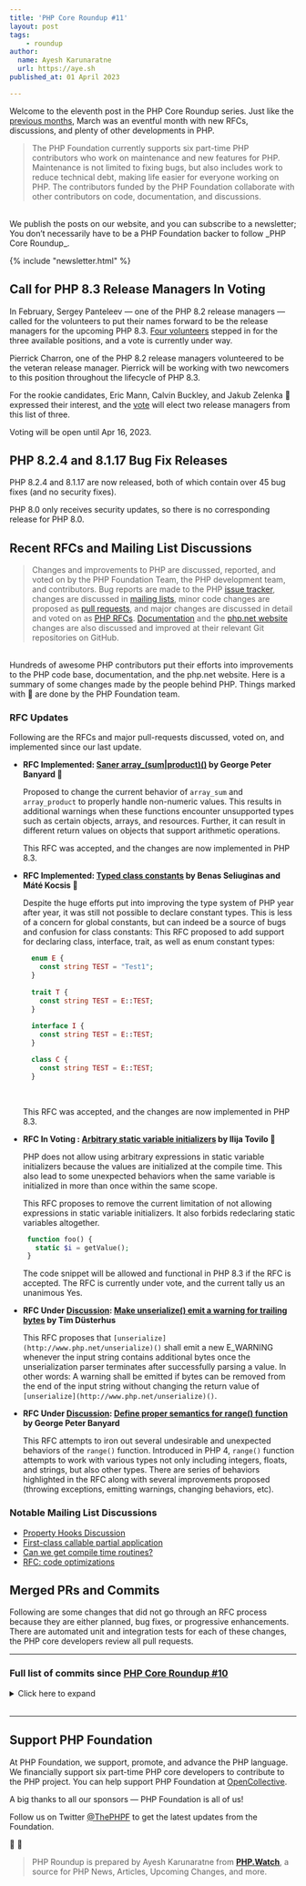 ```yaml
---
title: 'PHP Core Roundup #11'
layout: post
tags:
    - roundup
author:
  name: Ayesh Karunaratne
  url: https://aye.sh
published_at: 01 April 2023

---
```


Welcome to the eleventh post in the PHP Core Roundup series. Just like the [previous months](/blog/tag/roundup), March was an eventful month with new RFCs, discussions, and plenty of other developments in PHP. 

> The PHP Foundation currently supports six part-time PHP contributors who work on maintenance and new features for PHP. Maintenance is not limited to fixing bugs, but also includes work to reduce technical debt, making life easier for everyone working on PHP. The contributors funded by the PHP Foundation collaborate with other contributors on code, documentation, and discussions.

<br>
We publish the posts on our website, and you can subscribe to a newsletter; You don’t necessarily have to be a PHP Foundation backer to follow _PHP Core Roundup_.

{% include "newsletter.html" %}

## Call for PHP 8.3 Release Managers In Voting

In February, Sergey Panteleev — one of the PHP 8.2 release managers — called for the volunteers to put their names forward to be the release managers for the upcoming PHP 8.3. [Four volunteers](https://wiki.php.net/todo/php83) stepped in for the three available positions, and a vote is currently under way.

Pierrick Charron, one of the PHP 8.2 release managers volunteered to be the veteran release manager. Pierrick will be working with two newcomers to this position throughout the lifecycle of PHP 8.3.

For the rookie candidates, Eric Mann, Calvin Buckley, and Jakub Zelenka 💜 expressed their interest, and the [vote](https://wiki.php.net/todo/php83) will elect two release managers from this list of three.

Voting will be open until Apr 16, 2023.

## PHP 8.2.4 and 8.1.17 Bug Fix Releases

PHP 8.2.4 and 8.1.17 are now released, both of which contain over 45 bug fixes (and no security fixes).

PHP 8.0 only receives security updates, so there is no corresponding release for PHP 8.0.

## Recent RFCs and Mailing List Discussions

> Changes and improvements to PHP are discussed, reported, and voted on by the PHP Foundation Team, the PHP development team, and contributors. Bug reports are made to the PHP [issue tracker](https://github.com/php/php-src/issues), changes are discussed in [mailing lists](https://www.php.net/mailing-lists.php), minor code changes are proposed as [pull requests](https://github.com/php/php-src/issues), and major changes are discussed in detail and voted on as [PHP RFCs](https://wiki.php.net/rfc). [Documentation](https://github.com/php/doc-en/) and the [php.net website](https://github.com/php/web-php) changes are also discussed and improved at their relevant Git repositories on GitHub.

<br>
Hundreds of awesome PHP contributors put their efforts into improvements to the PHP code base, documentation, and the php.net website. Here is a summary of some changes made by the people behind PHP. Things marked with 💜 are done by the PHP Foundation team.

### RFC Updates

Following are the RFCs and major pull-requests discussed, voted on, and implemented since our last update.

- **RFC Implemented: [Saner array_(sum|product)()](https://wiki.php.net/rfc/saner-array-sum-product) by George Peter Banyard 💜**
  
  Proposed to change the current behavior of `array_sum` and `array_product` to properly handle non-numeric values. This results in additional warnings when these functions encounter unsupported types such as certain objects, arrays, and resources. Further, it can result in different return values on objects that support arithmetic operations. 

  This RFC was accepted, and the changes are now implemented in PHP 8.3.

- **RFC Implemented: [Typed class constants](https://wiki.php.net/rfc/typed_class_constants) by Benas Seliuginas and Máté Kocsis 💜**
  
  Despite the huge efforts put into improving the type system of PHP year after year, it was still not possible to declare constant types. This is less of a concern for global constants, but can indeed be a source of bugs and confusion for class constants: This RFC proposed to add support for declaring class, interface, trait, as well as enum constant types:
  ```php
    enum E {
      const string TEST = "Test1";
    }
 
    trait T {
      const string TEST = E::TEST;
    }
    
    interface I {
      const string TEST = E::TEST;
    }

    class C {
      const string TEST = E::TEST;
    }
  ```
  <br>

  This RFC was accepted, and the changes are now implemented in PHP 8.3.

- **RFC In Voting : [Arbitrary static variable initializers](https://wiki.php.net/rfc/arbitrary_static_variable_initializers) by Ilija Tovilo 💜**
  
  PHP does not allow using arbitrary expressions in static variable initializers because the values are initialized at the compile time. This also lead to some unexpected behaviors when the same variable is initialized in more than once within the same scope.

  This RFC proposes to remove the current limitation of not allowing expressions in static variable initializers. It also forbids redeclaring static variables altogether.

  ```php
   function foo() {
     static $i = getValue();
   }
   ```
   The code snippet will be allowed and functional in PHP 8.3 if the RFC is accepted. The RFC is currently under vote, and the current tally us an unanimous Yes. 

- **RFC Under [Discussion](https://externals.io/message/119745): [Make unserialize() emit a warning for trailing bytes](https://wiki.php.net/rfc/unserialize_warn_on_trailing_data) by Tim Düsterhus**
  
  This RFC proposes that `[unserialize](http://www.php.net/unserialize)()` shall emit a new E_WARNING whenever the input string contains additional bytes once the unserialization parser terminates after successfully parsing a value. In other words: A warning shall be emitted if bytes can be removed from the end of the input string without changing the return value of `[unserialize](http://www.php.net/unserialize)()`.

- **RFC Under [Discussion](https://externals.io/message/119749): [Define proper semantics for range() function](https://wiki.php.net/rfc/proper-range-semantics) by George Peter Banyard**
  
  This RFC attempts to iron out several undesirable and unexpected behaviors of the `range()` function. Introduced in PHP 4, `range()` function attempts to work with various types not only including integers, floats, and strings, but also other types. There are series of behaviors highlighted in the RFC along with several improvements proposed (throwing exceptions, emitting warnings, changing behaviors, etc).
 
### Notable Mailing List Discussions

- [Property Hooks Discussion](https://externals.io/message/119807)
- [First-class callable partial application](https://externals.io/message/119678)
- [Can we get compile time routines?](https://externals.io/message/119726)
- [RFC: code optimizations](https://externals.io/message/119633)


## Merged PRs and Commits

Following are some changes that did not go through an RFC process because they are either planned, bug fixes, or progressive enhancements. There are automated unit and integration tests for each of these changes, the PHP core developers review all pull requests.
 
---

### Full list of commits since [PHP Core Roundup #10](/blog/2023/03/01/php-core-roundup-10/)

<details markdown="1">
  <summary>Click here to expand</summary>

 - Fix unescaped {TMP} variables in tests in [2b5aac9303](https://github.com/php/php-src/commit/2b5aac9303) by Ilija Tovilo 💜
 - Use zend_result in `ext/spl` where appropriate ([#10734](https://bugs.php.net/bug.php?id=10734)) in [2b15061fbb](https://github.com/php/php-src/commit/2b15061fbb) by Niels Dossche
 - Add Windows GitHub actions build in [GH-10664](https://github.com/php/php-src/pull/10664) by Michael Voříšek
 - Fix missing readonly modification error with inc/dec in JIT in [GH-10746](https://github.com/php/php-src/pull/10746) by Ilija Tovilo 💜
 - Make error checks on encoding methods for docomo, kddi, sb consistent in [69543e6a10](https://github.com/php/php-src/commit/69543e6a10) by nielsdos
 - Use `CK()` macro to check the output function in mbfilter_unicode2sjis_emoji_sb() in [263655a520](https://github.com/php/php-src/commit/263655a520) by nielsdos
 - Propagate error checks for `mbfl_filt_conv_illegal_output()` in [d66ca5dabb](https://github.com/php/php-src/commit/d66ca5dabb) by nielsdos
 - Fix warning in run-tests when PHP compiled without generating phpdbg support. ([#10745](https://bugs.php.net/bug.php?id=10745)) in [3e6d49e042](https://github.com/php/php-src/commit/3e6d49e042) by Danack
 - fix: support for timeouts with ZTS on Linux ([#10141](https://bugs.php.net/bug.php?id=10141)) in [ad85e71421](https://github.com/php/php-src/commit/ad85e71421) by Kévin Dunglas
 - Fix operator precedence in the skip section of readonly tests in [dab783f7ae](https://github.com/php/php-src/commit/dab783f7ae) by Máté Kocsis 💜
 - Fix [GH-10728](https://github.com/php/php-src/issues/10728): opcache capstone header's inclusion in [GH-10732](https://github.com/php/php-src/pull/10732) by David Carlier
 - Propagate success status of ftp_close() to userland in [abc6fe8f2e](https://github.com/php/php-src/commit/abc6fe8f2e) by nielsdos
 - Add missing `ZEND_ARG_VARIADIC_OBJ_TYPE_MASK` macro, and use consistent class_name variable name in [7fcea9d260](https://github.com/php/php-src/commit/7fcea9d260) by Derick Rethans 💜
 - Do not allow side-effects when readonly property modification fails ([#10757](https://bugs.php.net/bug.php?id=10757)) in [e053ba0a3a](https://github.com/php/php-src/commit/e053ba0a3a) by Máté Kocsis 💜
 - `ext/ftp` fix ftp_nb_get signature (for failure) in [GH-10760](https://github.com/php/php-src/pull/10760) by David Carlier
 - Revert "Zend/zend_type_code: remove hard-coded integer values and" in [3310463484](https://github.com/php/php-src/commit/3310463484) by David CARLIER
 - random: Convert `php_random_(bytes|int)_(silent|throw)` into inline functions ([#10763](https://bugs.php.net/bug.php?id=10763)) in [8abea1b3c2](https://github.com/php/php-src/commit/8abea1b3c2) by Tim Düsterhus
 - Fix failure of AVX2-accelerated `mb_check_encoding` on 32-bit MS Windows in [86ec0bc55c](https://github.com/php/php-src/commit/86ec0bc55c) by Alex Dowad
 - Fix [GH-10766](https://github.com/php/php-src/issues/10766): PharData archive created with Phar::Zip format does not keep files metadata (datetime) in [GH-10769](https://github.com/php/php-src/pull/10769) by Niels Dossche
 - Fix `strlen` error message param name in [1be99faeff](https://github.com/php/php-src/commit/1be99faeff) by Kamil Tekiela
 - Update windows action to `checkout@v3` in [28ef654648](https://github.com/php/php-src/commit/28ef654648) by Ilija Tovilo 💜
 - Fix metaphone encode compiler warning in [GH-10788](https://github.com/php/php-src/pull/10788) by Ilija Tovilo 💜
 - Ignore `-Warray-bounds` compiler warning in JIT ([#10789](https://bugs.php.net/bug.php?id=10789)) in [ad7b90b674](https://github.com/php/php-src/commit/ad7b90b674) by Ilija Tovilo 💜
 - Fix `-Wmaybe-uninitialized` warning in JIT in [95fbd2039f](https://github.com/php/php-src/commit/95fbd2039f) by Ilija Tovilo 💜
 - Fix gcc warnings in `zend_API.c` with `--disable-debug` ([#10786](https://bugs.php.net/bug.php?id=10786)) in [6a7115359e](https://github.com/php/php-src/commit/6a7115359e) by Ilija Tovilo 💜
 - Add missing error checks on `EVP_MD_CTX_create()` and `EVP_VerifyInit()` in [GH-10762](https://github.com/php/php-src/pull/10762) by Niels Dossche
 - Add missing error check on `i2d_PKCS12_bio()` in [GH-10761](https://github.com/php/php-src/pull/10761) by nielsdos
 - Add missing error check on `PEM_write_bio_CMS()` in [51ea4a680d](https://github.com/php/php-src/commit/51ea4a680d) by nielsdos
 - Add missing error check on `PEM_write_bio_PKCS7()` in [GH-10752](https://github.com/php/php-src/pull/10752) by Niels Dossche
 - Throw on negative setcookie expiration timestamp in [82dfd93b9d](https://github.com/php/php-src/commit/82dfd93b9d) by Ilija Tovilo 💜
 - Fix missing return `FAILURE` in [2110398dee](https://github.com/php/php-src/commit/2110398dee) by Ilija Tovilo 💜
 - Re-add missing `EXPECTHEADERS` sections in [87e3513274](https://github.com/php/php-src/commit/87e3513274) by Ilija Tovilo 💜
 - Fix [GH-10709](https://github.com/php/php-src/issues/10709): UAF in recursive AST evaluation in [GH-10718](https://github.com/php/php-src/pull/10718) by Ilija Tovilo 💜
 - Revert "Throw on negative setcookie expiration timestamp" in [9f591c9bf6](https://github.com/php/php-src/commit/9f591c9bf6) by Ilija Tovilo 💜
 - random: Add missing `php.h` include to `php_random.h` ([#10764](https://bugs.php.net/bug.php?id=10764)) in [5087931963](https://github.com/php/php-src/commit/5087931963) by Tim Düsterhus
 - Fix `-Wstrict-prototypes` in DBA in [648e896d0e](https://github.com/php/php-src/commit/648e896d0e) by George Peter Banyard 💜
 - Remove unnecessary workaround for the true type in [368febbf89](https://github.com/php/php-src/commit/368febbf89) by Máté Kocsis 💜
 - `mb_encode_mimeheader` does not crash if provided encoding has no MIME name set in [7c1ee5a02a](https://github.com/php/php-src/commit/7c1ee5a02a) by Alex Dowad
 - Enable GitHub actions cancel-in-progress for PRs in [GH-10799](https://github.com/php/php-src/pull/10799) by Ilija Tovilo 💜
 - Fix readonly+clone JIT issues in [GH-10748](https://github.com/php/php-src/pull/10748) by Ilija Tovilo 💜
 - `*/*.m4`: `update main()` signatures in [fa65873502](https://github.com/php/php-src/commit/fa65873502) by Michael Orlitzky
 - `ext/iconv/config.m4`: add missing `stdio.h` include in [GH-10751](https://github.com/php/php-src/pull/10751) by Michael Orlitzky
 - RFC: Saner `array_(sum|product)()` ([#10161](https://bugs.php.net/bug.php?id=10161)) in [3b06618813](https://github.com/php/php-src/commit/3b06618813) by George Peter Banyard 💜
 - Imply UTF8 validity in implode function ([#10780](https://bugs.php.net/bug.php?id=10780)) in [3821938e81](https://github.com/php/php-src/commit/3821938e81) by Michael Voříšek
 - Fix [GH-8646](https://github.com/php/php-src/issues/8646): Memory leak PHP FPM 8.1 in [GH-10783](https://github.com/php/php-src/pull/10783) by Niels Dossche
 - Fix [GH-8065](https://github.com/php/php-src/issues/8065): `opcache.c`onsistency_checks > 0 causes segfaults in PHP >= 8.1.5 in fpm context in [GH-10798](https://github.com/php/php-src/pull/10798) by Niels Dossche
 - Re-add some CTE functions that were removed from being CTE by a mistake in [GH-10768](https://github.com/php/php-src/pull/10768) by Michael Voříšek
 - Update libmysql 5.7 version in [12290b796b](https://github.com/php/php-src/commit/12290b796b) by Ilija Tovilo 💜
 - Suppress `-Wstrict-prototypes` in GD extension ([#10803](https://bugs.php.net/bug.php?id=10803)) in [afd8695a22](https://github.com/php/php-src/commit/afd8695a22) by George Peter Banyard 💜
 - Micro optimization: readonly properties always have a type in [574e531127](https://github.com/php/php-src/commit/574e531127) by Máté Kocsis 💜
 - Fixed macro generation for variadics, which don't have a default value in [717335ec63](https://github.com/php/php-src/commit/717335ec63) by Derick Rethans 💜
 - Add test case in [8a9b80cfe0](https://github.com/php/php-src/commit/8a9b80cfe0) by Derick Rethans 💜
 - Fixed strict zpp arginfo test in [f8891f2861](https://github.com/php/php-src/commit/f8891f2861) by Derick Rethans 💜
 - Fixed strict zpp arginfo test in [aead0c8059](https://github.com/php/php-src/commit/aead0c8059) by Derick Rethans 💜
 - Test Windows with opcache on GitHub actions in [6b884737c4](https://github.com/php/php-src/commit/6b884737c4) by Ilija Tovilo 💜
 - `ext/intl`: dateformatter settimezone changes on success, returning true like setcalendar in [GH-10790](https://github.com/php/php-src/pull/10790) by David Carlier
 - Disable asan instrumentation for phpdbg_watchpoint_userfaultfd_thread in [GH-10818](https://github.com/php/php-src/pull/10818) by Ilija Tovilo 💜
 - Switch to Ubuntu 22.04 for GitHub actions jobs in [GH-10814](https://github.com/php/php-src/pull/10814) by Ilija Tovilo 💜
 - Fix `GC_BENCH` flag ([#10823](https://bugs.php.net/bug.php?id=10823)) in [6f1e5ff8c3](https://github.com/php/php-src/commit/6f1e5ff8c3) by Ilija Tovilo 💜
 - Fix [GH-10519](https://github.com/php/php-src/issues/10519): Array Data Address Reference Issue in [GH-10749](https://github.com/php/php-src/pull/10749) by NathanFreeman
 - Fix [GH-10747](https://github.com/php/php-src/issues/10747): Private and protected properties in serialized Date* objects throw in [a225581833](https://github.com/php/php-src/commit/a225581833) by Derick Rethans 💜
 - feat: enable Zend Max Execution Timers by default in 8.3 ([#10778](https://bugs.php.net/bug.php?id=10778)) in [f0495855a3](https://github.com/php/php-src/commit/f0495855a3) by Kévin Dunglas
 - Re-enable `-Wstrict-aliasing` in [GH-10821](https://github.com/php/php-src/pull/10821) by Ilija Tovilo 💜
 - Remove unnecessary type punnign from `mysqli_api.c` in [47f80ffc77](https://github.com/php/php-src/commit/47f80ffc77) by Ilija Tovilo 💜
 - Fix [GH-10801](https://github.com/php/php-src/issues/10801): Named arguments in CTE functions cause a segfault in [GH-10811](https://github.com/php/php-src/pull/10811) by Niels Dossche
 - Fix [GH-10611](https://github.com/php/php-src/issues/10611): fpm_env_init_main leaks environ in [GH-10618](https://github.com/php/php-src/pull/10618) by Niels Dossche
 - Fix RC1 assumption for typed properties with `__get` in [GH-10833](https://github.com/php/php-src/pull/10833) by Ilija Tovilo 💜
 - Fixed oss-fuzz [#56931](https://bugs.php.net/bug.php?id=56931) in [ce5f75fb6f](https://github.com/php/php-src/commit/ce5f75fb6f) by Derick Rethans 💜
 - Fixed test for [GH-10147](https://github.com/php/php-src/issues/10147) in [2d3aa8a5c4](https://github.com/php/php-src/commit/2d3aa8a5c4) by Derick Rethans 💜
 - Fixed new OSS-FUZZ test in [897b13a217](https://github.com/php/php-src/commit/897b13a217) by Derick Rethans 💜
 - Handle `zend_execute_internal` in JIT in [c53e8d3e30](https://github.com/php/php-src/commit/c53e8d3e30) by Bob Weinand
 - Add test, fix x86 JIT in [1015f1ff61](https://github.com/php/php-src/commit/1015f1ff61) by Bob Weinand
 - Fix module shutdown crash during ZTS JIT shutdown in [GH-10835](https://github.com/php/php-src/pull/10835) by Niels Dossche
 - `ext/mysqli/pgsql`: `mysqli_fetch_object`/`pgsql_fetch_object` raises `ValueError` on constructor args error in [GH-10832](https://github.com/php/php-src/pull/10832) by David Carlier
 - avoid test file being consider binary in [f575027b56](https://github.com/php/php-src/commit/f575027b56) by Remi Collet
 - `use_tls=0` on `MSAN` in [GH-10851](https://github.com/php/php-src/pull/10851) by Ilija Tovilo 💜
 - Fix test on non-UTC platforms in [a141543594](https://github.com/php/php-src/commit/a141543594) by Matteo Beccati
 - Fix mysql tests on Cirrus ASAN in [GH-10802](https://github.com/php/php-src/pull/10802) by Ilija Tovilo 💜
 - Move ARM64 build to Cirrus in [GH-10795](https://github.com/php/php-src/pull/10795) by Ilija Tovilo 💜
 - remove assert raising strange behavior with GCC 10 in [bdf2f722ca](https://github.com/php/php-src/commit/bdf2f722ca) by Remi Collet
 - Upgrade cirrus arm build to GCC 12 ([#10855](https://bugs.php.net/bug.php?id=10855)) in [6ebb506637](https://github.com/php/php-src/commit/6ebb506637) by Ilija Tovilo 💜
 - Implement `mb_encode_mimeheader` using fast text conversion filters in [0ce755be26](https://github.com/php/php-src/commit/0ce755be26) by Alex Dowad
 - `php_pgsql_meta_data` raises a `ValueError` when table name is invalid in [394470c052](https://github.com/php/php-src/commit/394470c052) by David Carlier
 - `ext/mysqi`: mysqli_poll raises a ValueError on absent 1st and 2ng arguments in [90a39fd52c](https://github.com/php/php-src/commit/90a39fd52c) by David Carlier
 - Fix missing and inconsistent error check on `SQLAllocHandle` in [GH-10740](https://github.com/php/php-src/pull/10740) by nielsdos
 - Remove CTE flag from `array_diff_ukey()`, which was added by mistake in [GH-10859](https://github.com/php/php-src/pull/10859) by Michael Voříšek
 - Another attempt to fix MSAN nightly on `master` in [471105abd7](https://github.com/php/php-src/commit/471105abd7) by Ilija Tovilo 💜
 - `pgsql_insert` fix unit tests ([#10860](https://bugs.php.net/bug.php?id=10860)) in [feb82d91b9](https://github.com/php/php-src/commit/feb82d91b9) by David CARLIER
 - Windows CI log verbosity, CI bat file guard in [GH-10817](https://github.com/php/php-src/pull/10817) by Michael Voříšek
 - `zend_hash`: Use AVX2 instructions for better code efficiency ([#10858](https://bugs.php.net/bug.php?id=10858)) in [d835de1993](https://github.com/php/php-src/commit/d835de1993) by Tony Su
 - Add extra option to FPM tester for handling script filename in [3125155b5d](https://github.com/php/php-src/commit/3125155b5d) by Jakub Zelenka 💜
 - Test FPM FCGI envs without path info fix for custom source in [92d2cd5cb8](https://github.com/php/php-src/commit/92d2cd5cb8) by Jakub Zelenka 💜
 - Test FPM FCGI envs with path info fix for Apache proxy balancer in [b53b0ac2ea](https://github.com/php/php-src/commit/b53b0ac2ea) by Jakub Zelenka 💜
 - Test FPM FCGI envs with path info fix for Apache proxy handler in [8cf621e0e4](https://github.com/php/php-src/commit/8cf621e0e4) by Jakub Zelenka 💜
 - Test FPM FCGI envs with path info fix for Apache proxy pass in [38d2e7ea9a](https://github.com/php/php-src/commit/38d2e7ea9a) by Jakub Zelenka 💜
 - Fix FPM tester `$scriptName` logic in [7d987ebbbf](https://github.com/php/php-src/commit/7d987ebbbf) by Jakub Zelenka 💜
 - Implement [GH-10854](https://github.com/php/php-src/issues/10854): TSRM should set a smarter value for expected_threads ([#10867](https://bugs.php.net/bug.php?id=10867)) in [4da0da7f2d](https://github.com/php/php-src/commit/4da0da7f2d) by Niels Dossche
 - Fix [GH-10634](https://github.com/php/php-src/issues/10634): Lexing memory corruption ([#10866](https://bugs.php.net/bug.php?id=10866)) in [ac9964502c](https://github.com/php/php-src/commit/ac9964502c) by Niels Dossche
 - Remove `xfail` from tests that do not fail anymore ([#10871](https://bugs.php.net/bug.php?id=10871)) in [53763e14b7](https://github.com/php/php-src/commit/53763e14b7) by Arnaud Le Blanc 💜
 - `ext/psql`: `pg_meta_data`, extended mode, fix typo for pseudo typtype in [GH-10865](https://github.com/php/php-src/pull/10865) by David CARLIER
 - Fix [GH-8789](https://github.com/php/php-src/issues/8789) and [GH-10015](https://github.com/php/php-src/issues/10015): Fix ZTS zend signal crashes due to NULL globals in [GH-10861](https://github.com/php/php-src/pull/10861) by Niels Dossche
 - Destroy `file_handle` in `fpm_main` in [GH-10707](https://github.com/php/php-src/pull/10707) by Niels Dossche
 - Fix `NUL` byte in exception string terminating `Exception::__toString()` in [GH-10873](https://github.com/php/php-src/pull/10873) by Ilija Tovilo 💜
 - Fix bug [#74129](https://bugs.php.net/bug.php?id=74129): Incorrect SCRIPT_NAME with apache ProxyPassMatch in [GH-10869](https://github.com/php/php-src/pull/10869) by Jakub Zelenka 💜
 - Fix [GH-10755](https://github.com/php/php-src/issues/10755): Memory leak in phar_rename_archive() in [GH-10856](https://github.com/php/php-src/pull/10856) by Su, Tao
 - Use new ZSTR_INIT_LITERAL macro ([#10879](https://bugs.php.net/bug.php?id=10879)) in [9d5f2f1343](https://github.com/php/php-src/commit/9d5f2f1343) by Ilija Tovilo 💜
 - Fix [GH-10885](https://github.com/php/php-src/issues/10885): Leaking stream_socket_server context in [GH-10886](https://github.com/php/php-src/pull/10886) by Ilija Tovilo 💜
 - add a basic CODEOWNERS file in [GH-8670](https://github.com/php/php-src/pull/8670) by Ben Ramsey
 - CODEOWNERS: Add myself to `ext/random` in [e73d8de784](https://github.com/php/php-src/commit/e73d8de784) by Tim Düsterhus
 - Fix [GH-10052](https://github.com/php/php-src/issues/10052): Browscap crashes PHP 8.1.12 on request shutdown (apache2) in [GH-10883](https://github.com/php/php-src/pull/10883) by Niels Dossche
 - Fix [GH-10521](https://github.com/php/php-src/issues/10521): ftp_get/ftp_nb_get resumepos offset is maximum 10GB in [GH-10525](https://github.com/php/php-src/pull/10525) by Niels Dossche
 - CODEOWNERS: Add myself as an owner of `ext/ffi`, `ext/opcache` and the core Zend files in [b698108133](https://github.com/php/php-src/commit/b698108133) by Dmitry Stogov
 - Update assertion about unsupported property types in [3deba4c2e8](https://github.com/php/php-src/commit/3deba4c2e8) by Máté Kocsis 💜
 - Add myself for `ext/date` in [b5262218d4](https://github.com/php/php-src/commit/b5262218d4) by Derick Rethans 💜
 - [Zend]: Remove unused code in MAKE_NOP macro ([#10906](https://bugs.php.net/bug.php?id=10906)) in [7eee0d1bc7](https://github.com/php/php-src/commit/7eee0d1bc7) by Tony Su
 - Shrink some commonly used structs by reordering members ([#10880](https://bugs.php.net/bug.php?id=10880)) in [6a6e91f3c7](https://github.com/php/php-src/commit/6a6e91f3c7) by Niels Dossche
 - Implement better diff for `run-tests.php` in [GH-10875](https://github.com/php/php-src/pull/10875) by Ilija Tovilo 💜
 - `ext/curl`: suppress -Wdeprecated-declarations in `curl_arginfo.h` in [2646d76abc](https://github.com/php/php-src/commit/2646d76abc) by Max Kellermann
 - Empty merge in [4c114efd1a](https://github.com/php/php-src/commit/4c114efd1a) by Derick Rethans 💜
 - Updated to version 2023.1 (2023a) in [8424b5caaa](https://github.com/php/php-src/commit/8424b5caaa) by Derick Rethans 💜
 - Empty merge in [6c5e07a8b9](https://github.com/php/php-src/commit/6c5e07a8b9) by Derick Rethans 💜
 - Updated to version 2023.1 (2023a) in [d9e89416f8](https://github.com/php/php-src/commit/d9e89416f8) by Derick Rethans 💜
 - Updated to version 2023.1 (2023a) in [9495406c9e](https://github.com/php/php-src/commit/9495406c9e) by Derick Rethans 💜
 - Fix [GH-10583](https://github.com/php/php-src/issues/10583): DateTime modify with tz pattern should not update linked timezone in [cbac68df6b](https://github.com/php/php-src/commit/cbac68df6b) by Derick Rethans 💜
 - `ext/pdo_sqlite`: simplifying sqlite3_exec usage. ([#10910](https://bugs.php.net/bug.php?id=10910)) in [54f92fc333](https://github.com/php/php-src/commit/54f92fc333) by David CARLIER
 - Fix direct comparison in `run-tests.php` differ in [c58c2666a1](https://github.com/php/php-src/commit/c58c2666a1) by Ilija Tovilo 💜
 - Updated to version 2023.2 (2023b) in [90f5b2b4ff](https://github.com/php/php-src/commit/90f5b2b4ff) by Derick Rethans 💜
 - Empty merge in [a337dfb75f](https://github.com/php/php-src/commit/a337dfb75f) by Derick Rethans 💜
 - Updated to version 2023.2 (2023b) in [8a2586228d](https://github.com/php/php-src/commit/8a2586228d) by Derick Rethans 💜
 - Empty merge in [61a595c883](https://github.com/php/php-src/commit/61a595c883) by Derick Rethans 💜
 - Updated to version 2023.2 (2023b) in [2a553322d8](https://github.com/php/php-src/commit/2a553322d8) by Derick Rethans 💜
 - Add me to the CODEOWNERS in [ff183ad923](https://github.com/php/php-src/commit/ff183ad923) by Jakub Zelenka 💜
 - Fix [GH-8979](https://github.com/php/php-src/issues/8979): Possible Memory Leak with SSL-enabled MySQL connections in [GH-10909](https://github.com/php/php-src/pull/10909) by Niels Dossche
 - Fix [GH-10907](https://github.com/php/php-src/issues/10907): Unable to serialize processed SplFixedArrays in PHP 8.2.4 in [GH-10921](https://github.com/php/php-src/pull/10921) by Niels Dossche
 - Fix test for [GH-10907](https://github.com/php/php-src/issues/10907) with output in different order for master branch in [01cb6fb65a](https://github.com/php/php-src/commit/01cb6fb65a) by Niels Dossche
 - Fix phpGH-10648: add check function pointer into mbfl_encoding in [6fc8d014df](https://github.com/php/php-src/commit/6fc8d014df) by pakutoma
 - Update NEWS and UPGRADING to reflect changes in 0ce755be26 in [bf64342d30](https://github.com/php/php-src/commit/bf64342d30) by Alex Dowad
 - Fix compile errors caused by missing initializers in 0779950768 in [345abce590](https://github.com/php/php-src/commit/345abce590) by Alex Dowad
 - Fix compile error in Windows CI job caused by 0779950768 in [57e194e02d](https://github.com/php/php-src/commit/57e194e02d) by Alex Dowad
 - Fix phpGH-10648: add check function pointer into mbfl_encoding in [b721d0f71e](https://github.com/php/php-src/commit/b721d0f71e) by pakutoma
 - Use capstone explicitly, drop oprofile (GH 10876) ([#10918](https://bugs.php.net/bug.php?id=10918)) in [87922411bf](https://github.com/php/php-src/commit/87922411bf) by Michael Orlitzky
 - By-ref modification of typed and readonly props through ArrayIterator in [GH-10872](https://github.com/php/php-src/pull/10872) by Ilija Tovilo 💜
 - Fix buffer-overflow in `php_fgetcsv()` with \0 delimiter and enclosure in [GH-10923](https://github.com/php/php-src/pull/10923) by Ilija Tovilo 💜
 - Disallow parent dir components (..) in open_basedir() at runtime in [GH-10913](https://github.com/php/php-src/pull/10913) by Ilija Tovilo 💜
 - Disable `--with-valgrind` by default ([#10934](https://bugs.php.net/bug.php?id=10934)) in [5eb6905405](https://github.com/php/php-src/commit/5eb6905405) by Ilija Tovilo 💜
 - Fix [GH-10928](https://github.com/php/php-src/issues/10928): PHP Build Failed - Test curl_version() basic functionality [ext/curl/tests/curl_version_basic_001.phpt] in [GH-10930](https://github.com/php/php-src/pull/10930) by Niels Dossche
 - `ext/pdo_mysql`: mysql_handle_closer nullify some freed data in [f6989df8cc](https://github.com/php/php-src/commit/f6989df8cc) by David CARLIER
 - Fix undefined behaviour in string uppercasing and lowercasing in [GH-10936](https://github.com/php/php-src/pull/10936) by Niels Dossche
 - Fix buffer-overflow in `open_basedir()` in [a7f91e37de](https://github.com/php/php-src/commit/a7f91e37de) by Ilija Tovilo 💜
 - Propagate UTF-8 flag during Rope operations ([#10915](https://bugs.php.net/bug.php?id=10915)) in [d7c351ea54](https://github.com/php/php-src/commit/d7c351ea54) by George Peter Banyard 💜
 - Use `php_random_bytes_silent()` where possible in gmp_init_random() ([#10944](https://bugs.php.net/bug.php?id=10944)) in [8317a147b9](https://github.com/php/php-src/commit/8317a147b9) by Niels Dossche
 - Fix undefined behaviour when writing 32-bit values in phar/tar.c in [GH-10940](https://github.com/php/php-src/pull/10940) by Niels Dossche
 - Fix undefined behaviour in `GENERATE_SEED()` in [GH-10942](https://github.com/php/php-src/pull/10942) by Niels Dossche
 - Improve the warning message for unpack() in case not enough values were provided ([#10949](https://bugs.php.net/bug.php?id=10949)) in [6ec69d727a](https://github.com/php/php-src/commit/6ec69d727a) by Niels Dossche
 - php-fuzz-mbstring also tests text encoding validation functions in [5f2587eb25](https://github.com/php/php-src/commit/5f2587eb25) by Alex Dowad
 - For UTF-7, emit error marker if Base64 section ends abruptly after first half of surrogate pair in [c4fb049bf6](https://github.com/php/php-src/commit/c4fb049bf6) by Alex Dowad
 - Rename `--with-opcache-capstone` to `--with-capstone` ([#10952](https://bugs.php.net/bug.php?id=10952)) in [b73b70f097](https://github.com/php/php-src/commit/b73b70f097) by Ilija Tovilo 💜
 - Unparallelize IO heavy tests in [GH-10953](https://github.com/php/php-src/pull/10953) by Ilija Tovilo 💜
 - Suppress snmp lib memory leak, xfail ASAN tests in [be4db6b550](https://github.com/php/php-src/commit/be4db6b550) by Ilija Tovilo 💜
 - Fix incorrect optimization in [1f5d9534ae](https://github.com/php/php-src/commit/1f5d9534ae) by Dmitry Stogov
 - Fix one more differ direct comparison (through in_array) in [b9f8b696c4](https://github.com/php/php-src/commit/b9f8b696c4) by Ilija Tovilo 💜
 - Fix [GH-10908](https://github.com/php/php-src/issues/10908): Bus error with PDO Firebird on RPI with 64 bit kernel and 32 bit userland in [GH-10920](https://github.com/php/php-src/pull/10920) by Niels Dossche
 - Handle indirect zvals in `SplFixedArray::__serialize` in [GH-10925](https://github.com/php/php-src/pull/10925) by Niels Dossche
 - Revert "Handle indirect zvals in `SplFixedArray::__serialize`" in [0d524eda94](https://github.com/php/php-src/commit/0d524eda94) by Niels Dossche
 - Reset EG(trampoline).op_array.last_var that FFI may modify in [GH-10916](https://github.com/php/php-src/pull/10916) by Ilija Tovilo 💜
 - `ext/posix`: proposing posix_eaccess. unlike access, it is not standard but available in enough platforms ; on linux it's euidaccess in reality eaccess being 'just' an alias. key difference is eaccess checks the effective user id instead in [2b354318d9](https://github.com/php/php-src/commit/2b354318d9) by David CARLIER
 - Fix test for [GH-10908](https://github.com/php/php-src/issues/10908) in [1357d1eb41](https://github.com/php/php-src/commit/1357d1eb41) by Niels Dossche
 - `ext/intl`: breakiterator::setText returns false on failure in [7623bf0b06](https://github.com/php/php-src/commit/7623bf0b06) by David Carlier
 - Note where a session was already started ([#10736](https://bugs.php.net/bug.php?id=10736)) in [180f785404](https://github.com/php/php-src/commit/180f785404) by Calvin Buckley
 - `ext/imap/config.m4`: `-Werror=implicit-function-declaration` compatibility in [GH-10948](https://github.com/php/php-src/pull/10948) by Michael Orlitzky
 - `ext/intl` IntlChar::enumCharNames changes the signature to void in [2da299703a](https://github.com/php/php-src/commit/2da299703a) by David CARLIER
 - Fix undefined behaviour in unpack() in [GH-10943](https://github.com/php/php-src/pull/10943) by Niels Dossche
 - Updated to version 2023.3 (2023c) in [bb7dd51f7a](https://github.com/php/php-src/commit/bb7dd51f7a) by Derick Rethans 💜
 - Empty merge in [cb4e90dca3](https://github.com/php/php-src/commit/cb4e90dca3) by Derick Rethans 💜
 - Updated to version 2023.3 (2023c) in [3ec02202fd](https://github.com/php/php-src/commit/3ec02202fd) by Derick Rethans 💜
 - Empty merge in [ad28cf6111](https://github.com/php/php-src/commit/ad28cf6111) by Derick Rethans 💜
 - Updated to version 2023.3 (2023c) in [2f309dee8e](https://github.com/php/php-src/commit/2f309dee8e) by Derick Rethans 💜
 - Fix uninitialized variable accesses in sockets/conversions in [GH-10966](https://github.com/php/php-src/pull/10966) by Niels Dossche
 - `ext/posix`: posix_eaccess little update and forgotten UPGRADING entry. ([#10965](https://bugs.php.net/bug.php?id=10965)) in [717f460fa4](https://github.com/php/php-src/commit/717f460fa4) by David CARLIER
 - Silence compiler warnings in ext/sockets/conversions.c ([#10974](https://bugs.php.net/bug.php?id=10974)) in [GH-10959](https://github.com/php/php-src/pull/10959) by Niels Dossche

</details>


<br>

---

## Support PHP Foundation

At PHP Foundation, we support, promote, and advance the PHP language. We financially support six part-time PHP core developers to contribute to the PHP project. You can help support PHP Foundation at [OpenCollective](https://opencollective.com/phpfoundation).

A big thanks to all our sponsors — PHP Foundation is all of us!

Follow us on Twitter [@ThePHPF](https://twitter.com/thephpf) to get the latest updates from the Foundation.

💜️ 🐘

> PHP Roundup is prepared by Ayesh Karunaratne from **[PHP.Watch](https://php.watch)**, a source for PHP News, Articles, Upcoming Changes, and more. 


